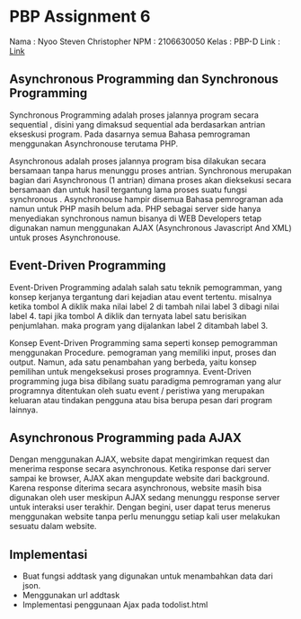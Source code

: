 # PBP Assignment 6
Nama : Nyoo Steven Christopher 
NPM : 2106630050 
Kelas : PBP-D 
Link : [Link](https://tugas2-nyoo-pbp.herokuapp.com/todolist/)

## Asynchronous Programming dan Synchronous Programming
Synchronous Programming adalah proses jalannya program secara sequential , disini yang dimaksud sequential ada berdasarkan antrian ekseskusi program. Pada dasarnya semua Bahasa pemrograman menggunakan Asynchronouse terutama PHP.

Asynchronous adalah proses jalannya program bisa dilakukan secara bersamaan tanpa harus menunggu proses antrian. Synchronous merupakan bagian dari Asynchronous (1 antrian) dimana proses akan dieksekusi secara bersamaan dan untuk hasil tergantung lama proses suatu fungsi synchronous . Asynchronouse hampir disemua Bahasa pemrograman ada namun untuk PHP masih belum ada. PHP sebagai server side hanya menyediakan synchronous namun bisanya di WEB Developers tetap digunakan namun menggunakan AJAX (Asynchronous Javascript And XML) untuk proses Asynchronouse.

## Event-Driven Programming
Event-Driven Programming adalah salah satu teknik pemogramman, yang konsep kerjanya tergantung dari kejadian atau event tertentu. misalnya ketika tombol A diklik maka nilai label 2 di tambah nilai label 3 dibagi nilai label 4.  tapi jika tombol A diklik dan ternyata label satu berisikan penjumlahan. maka program yang dijalankan label 2 ditambah label 3.

Konsep Event-Driven Programming sama seperti konsep pemogramman menggunakan Procedure.  pemograman yang memiliki input, proses dan output. Namun, ada satu penambahan yang berbeda, yaitu konsep pemilihan untuk mengeksekusi proses programnya. Event-Driven programming juga bisa dibilang suatu paradigma pemrograman yang alur programnya ditentukan oleh suatu event / peristiwa yang merupakan keluaran atau tindakan pengguna atau bisa berupa pesan dari program lainnya. 

## Asynchronous Programming pada AJAX
Dengan menggunakan AJAX, website dapat mengirimkan request dan menerima response secara asynchronous. Ketika response dari server sampai ke browser, AJAX akan mengupdate website dari background. Karena response diterima secara asynchronous, website masih bisa digunakan oleh user meskipun AJAX sedang menunggu response server untuk interaksi user terakhir. Dengan begini, user dapat terus menerus menggunakan website tanpa perlu menunggu setiap kali user melakukan sesuatu dalam website.

## Implementasi
- Buat fungsi addtask yang digunakan untuk menambahkan data dari json.
- Menggunakan url addtask
- Implementasi penggunaan Ajax pada todolist.html